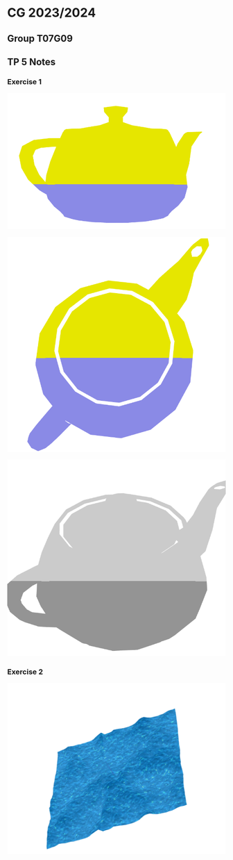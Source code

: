 # CG 2023/2024

## Group T07G09

## TP 5 Notes

### Exercise 1

![alt text](./screenshots/cg-t07g09-tp5-1.png)

![alt text](./screenshots/cg-t07g09-tp5-2.png)

![alt text](./screenshots/cg-t07g09-tp5-3.png)

### Exercise 2

![alt text](./screenshots/cg-t07g09-tp5-4.png)